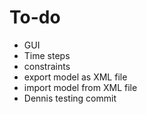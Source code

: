 # To-do
* GUI
* Time steps
* constraints
* export model as XML file
* import model from XML file
* Dennis testing commit
